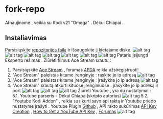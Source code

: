 # fork-repo
Atnaujinome , veikia su Kodi v21 "Omega" . Dėkui Chiapai . 

## Instaliavimas
Parsisiųskite [repozitorijos failą](https://github.com/asafemode/fork-repo/raw/master/new_repo/forkrepository.lt/forkrepository.lit-0.2.0.zip) ir išsaugokite jį kietąjame diske.
![alt tag](https://raw.githubusercontent.com/asafemode/fork-repo/master/media/1.png)
![alt tag](https://raw.githubusercontent.com/asafemode/fork-repo/master/media/2.png)
![alt tag](https://raw.githubusercontent.com/asafemode/fork-repo/master/media/3.png)
![alt tag](https://raw.githubusercontent.com/asafemode/fork-repo/master/media/4.png)
![alt tag](https://raw.githubusercontent.com/asafemode/fork-repo/master/media/5.png)
![alt tag](https://raw.githubusercontent.com/asafemode/fork-repo/master/media/6.png)
![alt tag](https://raw.githubusercontent.com/asafemode/fork-repo/master/media/7.png)
Patariu įsijungti Eksperto režimas .
Žiūrėti filmus Ace Stream srautu :<br/>
1. Parsisiųskite [Ace Stream](http://wiki.acestream.org/wiki/index.php/Download) , forumas [4PDA](https://4pda.to/forum/index.php?showtopic=737440) reikia užsiregistruoti!
2. "Ace Stream" paleistas kitame įrenginyje : raskite jo ip adresą ![alt tag](https://raw.githubusercontent.com/asafemode/fork-repo/master/media/8.png)
3. "Ace Stream" paleistas kitame įrenginyje : įrašykite jo ip adresą ![alt tag](https://raw.githubusercontent.com/asafemode/fork-repo/master/media/9.png)
4. "Ace Stream" srautą atkurti kituose įrenginiuose : įrašykite jo ip adresą ir port ![alt tag](https://raw.githubusercontent.com/asafemode/fork-repo/master/media/10.png)
![alt tag](https://raw.githubusercontent.com/asafemode/fork-repo/master/media/11.jpg)
![alt tag](https://raw.githubusercontent.com/asafemode/fork-repo/master/media/12.jpg)
Žiūrėti Youtube , yra  du nustatymai :<br/>
5.1. Youtube parseris - Dėkui Chiapai(skripto autorius) ![alt tag](https://raw.githubusercontent.com/asafemode/fork-repo/master/media/13.png)
5.2. "Youtube Kodi Addon" , reikia susikurti savo api raktą ir Youtube priedo nustatyme įrašyti . Youtube Plugin [Github](https://github.com/anxdpanic/plugin.video.youtube) , API rakto sukūrimas [API Key Creation](https://github.com/anxdpanic/plugin.video.youtube/wiki/Personal-API-Keys) , [How to Get a YouTube API Key](https://balagur.blogspot.com/2020/02/youtube-xbmc-kodi.html) , [Forumas](https://forum.kodi.tv/showthread.php?tid=356934&page=192) ![alt tag](https://raw.githubusercontent.com/asafemode/fork-repo/master/media/14.png)

